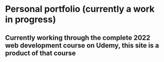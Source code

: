 # Personal portfolio (currently a work in progress)

## Currently working through the complete 2022 web development course on Udemy, this site is a product of that course
